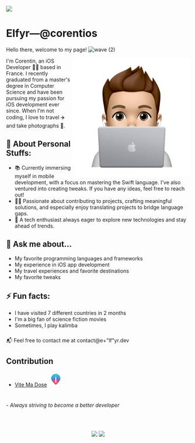 

<!--
**CorentiOS/corentiOS** is a ✨ _special_ ✨ repository because its `README.md` (this file) appears on your GitHub profile.

Here are some ideas to get you started:

- 🔭 I’m currently working on ...
- 🌱 I’m currently learning ...
- 👯 I’m looking to collaborate on ...
- 🤔 I’m looking for help with ...
- 💬 Ask me about ...
- 📫 How to reach me: ...
- 😄 Pronouns: ...
- ⚡ Fun fact: ...
-->
![](https://komarev.com/ghpvc/?username=corentios&color=dc143c)

# EIfyr—@corentios
Hello there, welcome to my page! ![wave (2)](https://user-images.githubusercontent.com/43886135/172446723-3a2d6f62-7ba4-46c6-8175-53c10381603a.gif)


<img align="right" alt="PNG" src="https://github.com/corentios/corentios/blob/main/animoji.PNG?raw=true" />



I'm Corentin, an iOS Developer 👨‍💻 based in France. I recently graduated from a master's degree in Computer Science and have been pursuing my passion for iOS development ever since. When I'm not coding, I love to travel ✈️ and take photographs 📸.


## 🔭 About Personal Stuffs:
* 📚 Currently immersing myself in mobile development, with a focus on mastering the Swift language. I've also ventured into creating tweaks. If you have any ideas, feel free to reach out!
* 👨‍💻 Passionate about contributing to projects, crafting meaningful solutions, and especially enjoy translating projects to bridge language gaps.
* 📝 A tech enthusiast always eager to explore new technologies and stay ahead of trends.



## 💬 Ask me about...

* My favorite programming languages and frameworks
* My experience in iOS app development
* My travel experiences and favorite destinations
* My favorite tweaks



## ⚡ Fun facts:
* I have visited 7 different countries in 2 months
* I'm a big fan of science fiction movies
* Sometimes, I play kalimba


###
📬 Feel free to contact me at contact@e+"lf"yr.dev

  
## Contribution


* [Vite Ma Dose](http://github.com/CovidTrackerFr/vitemadose-ios) ![alt text](https://github.com/CorentiOS/corentiOS/blob/main/vmd-logo.png?raw=true "Vite Ma Dose")  



  
#

\- *Always striving to become a better developer*

<br>
<br>
  

<p align="center">
<img src="https://github-readme-stats-sigma-five.vercel.app/api?username=corentios&show_icons=true&hide_border=true&include_all_commits=true&count_private=true&theme=react" width="445"/>&nbsp;<img src="https://github-readme-stats-sigma-five.vercel.app/api/top-langs/?username=corentios&include_all_commits=true&layout=compact&theme=react&hide_border=true&count_private=true" height="176">
</p>
